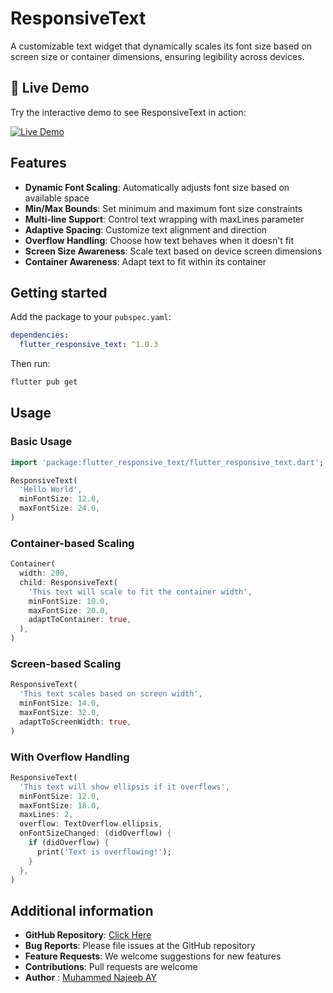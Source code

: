 # ResponsiveText

A customizable text widget that dynamically scales its font size based on screen size or container dimensions, ensuring legibility across devices.

## 🚀 Live Demo

Try the interactive demo to see ResponsiveText in action:

[![Live Demo](https://img.shields.io/badge/Live%20Demo-Try%20It%20Now-blue?style=for-the-badge)](https://muhammednajeebay.github.io/responsive_text/)

## Features

- **Dynamic Font Scaling**: Automatically adjusts font size based on available space
- **Min/Max Bounds**: Set minimum and maximum font size constraints
- **Multi-line Support**: Control text wrapping with maxLines parameter
- **Adaptive Spacing**: Customize text alignment and direction
- **Overflow Handling**: Choose how text behaves when it doesn't fit
- **Screen Size Awareness**: Scale text based on device screen dimensions
- **Container Awareness**: Adapt text to fit within its container

## Getting started

Add the package to your `pubspec.yaml`:

```yaml
dependencies:
  flutter_responsive_text: ^1.0.3
```

Then run:

```bash
flutter pub get
```

## Usage

### Basic Usage

```dart
import 'package:flutter_responsive_text/flutter_responsive_text.dart';

ResponsiveText(
  'Hello World',
  minFontSize: 12.0,
  maxFontSize: 24.0,
)
```

### Container-based Scaling

```dart
Container(
  width: 200,
  child: ResponsiveText(
    'This text will scale to fit the container width',
    minFontSize: 10.0,
    maxFontSize: 20.0,
    adaptToContainer: true,
  ),
)
```

### Screen-based Scaling

```dart
ResponsiveText(
  'This text scales based on screen width',
  minFontSize: 14.0,
  maxFontSize: 32.0,
  adaptToScreenWidth: true,
)
```

### With Overflow Handling

```dart
ResponsiveText(
  'This text will show ellipsis if it overflows',
  minFontSize: 12.0,
  maxFontSize: 18.0,
  maxLines: 2,
  overflow: TextOverflow.ellipsis,
  onFontSizeChanged: (didOverflow) {
    if (didOverflow) {
      print('Text is overflowing!');
    }
  },
)
```

## Additional information

- **GitHub Repository**: [Click Here](https://github.com/muhammednajeebay/responsive_text)
- **Bug Reports**: Please file issues at the GitHub repository
- **Feature Requests**: We welcome suggestions for new features
- **Contributions**: Pull requests are welcome
- **Author** : [Muhammed Najeeb AY](https://najeebay.netlify.app/)
